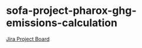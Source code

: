 # sofa-project-pharox-ghg-emissions-calculation
[Jira Project Board](https://niklas-mezynski-fontys.atlassian.net/jira/software/projects/SOFA/boards/1)
